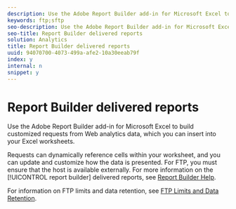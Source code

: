 ```yaml
---
description: Use the Adobe Report Builder add-in for Microsoft Excel to build customized requests from Web analytics data, which you can insert into your Excel worksheets.
keywords: ftp;sftp
seo-description: Use the Adobe Report Builder add-in for Microsoft Excel to build customized requests from Web analytics data, which you can insert into your Excel worksheets.
seo-title: Report Builder delivered reports
solution: Analytics
title: Report Builder delivered reports
uuid: 94070700-4073-499a-afe2-10a30eeab79f
index: y
internal: n
snippet: y
---
```


# Report Builder delivered reports

Use the Adobe Report Builder add-in for Microsoft Excel to build customized requests from Web analytics data, which you can insert into your Excel worksheets.

Requests can dynamically reference cells within your worksheet, and you can update and customize how the data is presented. For FTP, you must ensure that the host is available externally. For more information on the [!UICONTROL report builder] delivered reports, see [Report Builder Help](https://marketing.adobe.com/resources/help/en_US/arb/index.html#ReportBuilder_Home).

For information on FTP limits and data retention, see [FTP Limits and Data Retention](../../../export/ftp-and-sftp/ftp-limits.md#concept_8CAA1D8F27B3411AB902520AD6C9A70E). 
